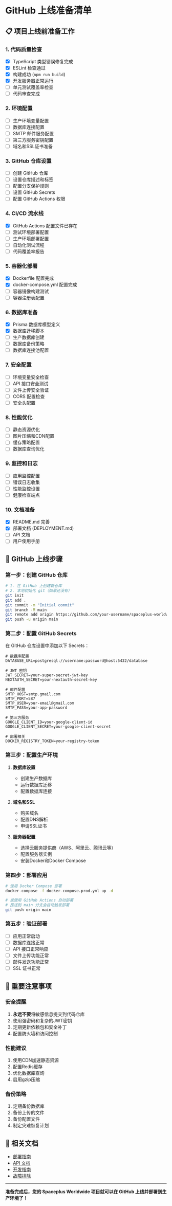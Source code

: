 # GitHub 上线准备清单

## 📋 项目上线前准备工作

### 1. 代码质量检查
- [x] TypeScript 类型错误修复完成
- [x] ESLint 检查通过
- [x] 构建成功 (`npm run build`)
- [x] 开发服务器正常运行
- [ ] 单元测试覆盖率检查
- [ ] 代码审查完成

### 2. 环境配置
- [ ] 生产环境变量配置
- [ ] 数据库连接配置
- [ ] SMTP 邮件服务配置
- [ ] 第三方服务密钥配置
- [ ] 域名和SSL证书准备

### 3. GitHub 仓库设置
- [ ] 创建 GitHub 仓库
- [ ] 设置仓库描述和标签
- [ ] 配置分支保护规则
- [ ] 设置 GitHub Secrets
- [ ] 配置 GitHub Actions 权限

### 4. CI/CD 流水线
- [x] GitHub Actions 配置文件已存在
- [ ] 测试环境部署配置
- [ ] 生产环境部署配置
- [ ] 自动化测试流程
- [ ] 代码覆盖率报告

### 5. 容器化部署
- [x] Dockerfile 配置完成
- [x] docker-compose.yml 配置完成
- [ ] 容器镜像构建测试
- [ ] 容器注册表配置

### 6. 数据库准备
- [x] Prisma 数据库模型定义
- [x] 数据库迁移脚本
- [ ] 生产数据库创建
- [ ] 数据库备份策略
- [ ] 数据库连接池配置

### 7. 安全配置
- [ ] 环境变量安全检查
- [ ] API 接口安全测试
- [ ] 文件上传安全验证
- [ ] CORS 配置检查
- [ ] 安全头配置

### 8. 性能优化
- [ ] 静态资源优化
- [ ] 图片压缩和CDN配置
- [ ] 缓存策略配置
- [ ] 数据库查询优化

### 9. 监控和日志
- [ ] 应用监控配置
- [ ] 错误日志收集
- [ ] 性能监控设置
- [ ] 健康检查端点

### 10. 文档准备
- [x] README.md 完善
- [x] 部署文档 (DEPLOYMENT.md)
- [ ] API 文档
- [ ] 用户使用手册

## 🚀 GitHub 上线步骤

### 第一步：创建 GitHub 仓库
```bash
# 1. 在 GitHub 上创建新仓库
# 2. 本地初始化 git（如果还没有）
git init
git add .
git commit -m "Initial commit"
git branch -M main
git remote add origin https://github.com/your-username/spaceplus-worldwide.git
git push -u origin main
```

### 第二步：配置 GitHub Secrets
在 GitHub 仓库设置中添加以下 Secrets：

```
# 数据库配置
DATABASE_URL=postgresql://username:password@host:5432/database

# JWT 密钥
JWT_SECRET=your-super-secret-jwt-key
NEXTAUTH_SECRET=your-nextauth-secret-key

# 邮件配置
SMTP_HOST=smtp.gmail.com
SMTP_PORT=587
SMTP_USER=your-email@gmail.com
SMTP_PASS=your-app-password

# 第三方服务
GOOGLE_CLIENT_ID=your-google-client-id
GOOGLE_CLIENT_SECRET=your-google-client-secret

# 部署相关
DOCKER_REGISTRY_TOKEN=your-registry-token
```

### 第三步：配置生产环境
1. **数据库设置**
   - 创建生产数据库
   - 运行数据库迁移
   - 配置数据库连接

2. **域名和SSL**
   - 购买域名
   - 配置DNS解析
   - 申请SSL证书

3. **服务器配置**
   - 选择云服务提供商（AWS、阿里云、腾讯云等）
   - 配置服务器实例
   - 安装Docker和Docker Compose

### 第四步：部署应用
```bash
# 使用 Docker Compose 部署
docker-compose -f docker-compose.prod.yml up -d

# 或使用 GitHub Actions 自动部署
# 推送到 main 分支会自动触发部署
git push origin main
```

### 第五步：验证部署
- [ ] 应用正常启动
- [ ] 数据库连接正常
- [ ] API 接口正常响应
- [ ] 文件上传功能正常
- [ ] 邮件发送功能正常
- [ ] SSL 证书正常

## 📝 重要注意事项

### 安全提醒
1. **永远不要**将敏感信息提交到代码仓库
2. 使用强密码和复杂的JWT密钥
3. 定期更新依赖包和安全补丁
4. 配置防火墙和访问控制

### 性能建议
1. 使用CDN加速静态资源
2. 配置Redis缓存
3. 优化数据库查询
4. 启用gzip压缩

### 备份策略
1. 定期备份数据库
2. 备份上传的文件
3. 备份配置文件
4. 制定灾难恢复计划

## 🔗 相关文档
- [部署指南](./DEPLOYMENT.md)
- [API 文档](./docs/api.md)
- [开发指南](./docs/development.md)
- [故障排除](./docs/troubleshooting.md)

---

**准备完成后，您的 Spaceplus Worldwide 项目就可以在 GitHub 上线并部署到生产环境了！**